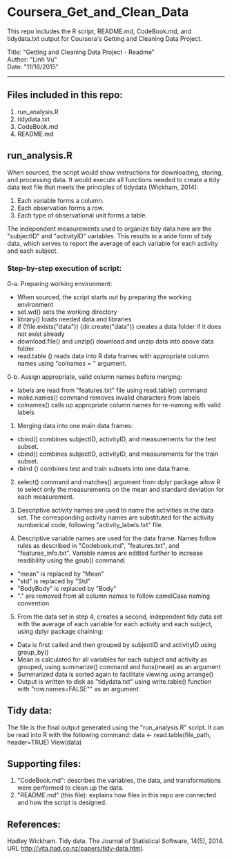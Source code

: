 # Coursera_Get_and_Clean_Data
This repo includes the R script, README.md, CodeBook.md, and tidydata.txt output for Coursera's Getting and Cleaning Data Project. <br> 

Title: "Getting and Cleaning Data Project - Readme"<br>
Author: "Linh Vu"<br>
Date: "11/16/2015"<br>

---
## Files included in this repo:
1. run_analysis.R
2. tidydata.txt
3. CodeBook.md
4. README.md

## run_analysis.R
When sourced, the script would show instructions for downloading, storing, and processing data. It would execute all functions needed to create a tidy data text file that meets the principles of tidydata (Wickham, 2014):

1. Each variable forms a column.<br>
2. Each observation forms a row.<br>
3. Each type of observational unit forms a table.<br>

The independent measurements used to organize tidy data here are the "subjectID" and "activityID" variables. This results in a wide form of tidy data, which serves to report the average of each variable for each activity and each subject.

### Step-by-step execution of script:

0-a. Preparing working environment:
 - When sourced, the script starts out by preparing the working environment
 - set.wd() sets the working directory
 - library() loads needed data and libraries
 - if (!file.exists("data")) {dir.create("data")} creates a data folder if it does not exist already
 - download.file() and unzip() download and unzip data into above data folder. 
 - read.table () reads data into R data frames with appropriate column names using "colnames = " argument.

0-b. Assign appropriate, valid column names before merging:
 - labels are read from "features.txt" file using read.table() command
 - make.names() command removes invalid characters from labels
 - colnames() calls up appropriate column names for re-naming with valid labels

1. Merging data into one main data frames:
 - cbind() combines subjectID, activityID, and measurements for the test subset.
 - cbind() combines subjectID, activityID, and measurements for the train subset.
 - rbind () combines test and train subsets into one data frame.

2. select() command and matches() argument from dplyr package allow R to select only the measurements on the mean and standard deviation for each measurement.

3. Descriptive activity names are used to name the activities in the data set. The corresponding activity names are substituted for the activity numberical code, following "activity_labels.txt" file.

4. Descriptive variable names are used for the data frame. Names follow rules as described in "Codebook.md", "features.txt", and "features_info.txt". Variable names are editted further to increase readibility using the gsub() command:
 - "mean" is replaced by "Mean"
 - "std" is replaced by "Std"
 - "BodyBody" is replaced by "Body"
 - "." are removed from all column names to follow camelCase naming convention.

5. From the data set in step 4, creates a second, independent tidy data set with the average of each variable for each activity and each subject, using dplyr package chaining: 
 - Data is first called and then grouped by subjectID and activityID using group_by()
 - Mean is calculated for all variables for each subject and activity as grouped, using summarize() command and funs(mean) as an argument
 - Summarized data is sorted again to facilitate viewing using arrange()
 - Output is written to disk as "tidydata.txt" using write.table() function with "row.names=FALSE"" as an argument.
 
## Tidy data:
The file is the final output generated using the "run_analysis.R" script. 
It can be read into R with the following command:
        data <- read.table(file_path, header=TRUE)
        View(data)
        

## Supporting files:
1. "CodeBook.md": describes the variables, the data, and  transformations were performed to clean up the data.
2. "README.md" (this file): explains how files in this repo are connected and how the script is designed.


## References:
Hadley Wickham. Tidy data. The Journal of Statistical Software, 14(5), 2014. URL http://vita.had.co.nz/papers/tidy-data.html.

